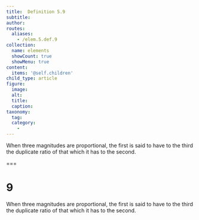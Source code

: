 ```yaml
---
title:  Definition 5.9
subtitle: 
author:
routes:
  aliases:
    - /elem.5.def.9
collection:
  name: elements
  showCount: true
  showMenu: true
content:
  items: '@self.children'
child_type: article
figure:
  image:
  alt:
  title:
  caption:
taxonomy:
  tag:
  category:
    - 
---
```


<p>When three magnitudes are proportional, the first is said to have to the third the <hi rend="bold">duplicate ratio</hi> of that which it has to the second.</p>

===

<h1>9</h1>
<p>When three magnitudes are proportional, the first is said to have to the third the <span class="bold">duplicate ratio</span> of that which it has to the second.</p>
